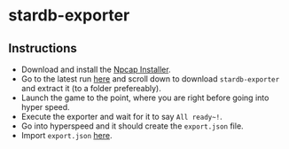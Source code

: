 # stardb-exporter

## Instructions

- Download and install the [Npcap Installer](https://npcap.com/#download).
- Go to the latest run [here](https://github.com/juliuskreutz/stardb-exporter/actions/workflows/build.yml) and scroll down to download `stardb-exporter` and extract it (to a folder prefereably).
- Launch the game to the point, where you are right before going into hyper speed.
- Execute the exporter and wait for it to say `All ready~!`.
- Go into hyperspeed and it should create the `export.json` file.
- Import `export.json` [here](https://stardb.gg/en/achievement-tracker/import).
